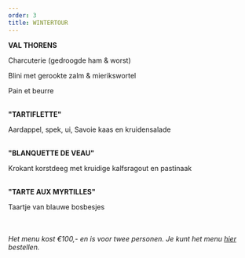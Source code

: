```yaml
---
order: 3
title: WINTERTOUR
---
```

**VAL THORENS** 


Charcuterie (gedroogde ham & worst)


Blini met gerookte zalm & mierikswortel 


Pain et beurre

\
**"TARTIFLETTE"**


Aardappel, spek, ui, Savoie kaas en kruidensalade

\
**"BLANQUETTE DE VEAU"**

Krokant korstdeeg met kruidige kalfsragout en pastinaak

\
**"TARTE AUX MYRTILLES"**


Taartje van blauwe bosbesjes

\
\
*Het menu kost €100,- en is voor twee personen. Je kunt het menu [hier](https://wwc.resengo.com/IndexFrame?companyShortCode=Restaurant_Jaime_van_Heije_Ouderkerk_ad_Amstel&Lang=NL&url=pq%2FFsL5gXV3FwLxirI%2BhvZuhwV2JnpdSlZWpwFydv7m%2BwM61nbehoXN2gnmgf3ZnalSAp6N1eI1raISZlJV2emNLinaZf155e6Cbm4dwf3F4n3WUiV6YhJyVnI5ja41qdk6bi6l4i4VsoZ53gFyWhYCBdbjPoF2ty6SqYp3Flw%3D%3D) bestellen.*